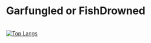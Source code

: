 # Garfungled or FishDrowned

<br>[![Top Langs](https://github-readme-stats.vercel.app/api/top-langs/?username=Garfungled&theme=react&layout=compact&hide=cmake,swift,kotlin,objective-c,Vim+script,powershell,html&langs_count=10)](https://github.com/anuraghazra/github-readme-stats)
